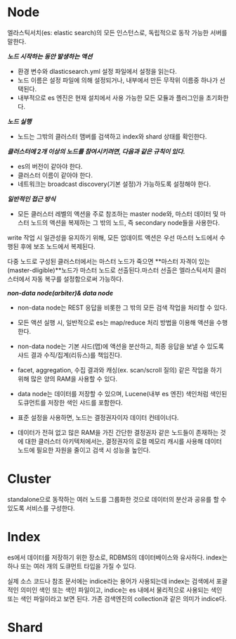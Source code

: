# Node

엘라스틱서치(es: elastic search)의 모든 인스턴스로, 독립적으로 동작 가능한 서버를 말한다.

**_노드 시작하는 동안 발생하는 액션_**
- 환경 변수와 dlasticsearch.yml 설정 파일에서 설정을 읽는다.
- 노드 이름은 설정 파일에 의해 설정되거나, 내부에서 만든 무작위 이름중 하나가 선택된다.
- 내부적으로 es 엔진은 현재 설치에서 사용 가능한 모든 모듈과 플러그인을 초기화한다.

**_노드 실행_**
- 노드는 그밖의 클러스터 맴버를 검색하고 index와 shard 상태를 확인한다.

**_클러스터에 2개 이상의 노드를 참여시키려면, 다음과 같은 규칙이 있다._**
- es의 버전이 같아야 한다.
- 클러스터 이름이 같아야 한다.
- 네트워크는 broadcast discovery(기본 설정)가 가능하도록 설정해야 한다.

**_일반적인 접근 방식_**
- 모든 클러스터 레벨의 액션을 주로 참조하는 master node와, 마스터 데이터 및 마스터 노드의 액션을 복제하는 그 밖의 노드, 즉 secondary node들을 사용한다.

write 작업 시 일관성을 유지하기 위해, 모든 업데이트 액션은 우선 마스터 노드에서 수행된 후에 보조 노드에서 복제된다.

다중 노드로 구성된 클러스터에서는 마스터 노드가 죽으면 **마스터 자격이 있는(master-dligible)**노드가 마스터 노드로 선출된다.마스터 선출은 엘라스틱서치 클러스터에서 자동 복구를 설정함으로써 가능하다.

**_non-data node(arbiter)& data node_**
- non-data node는 REST 응답을 비롯한 그 밖의 모든 검색 작업을 처리할 수 있다.
- 모든 액션 실행 시, 일반적으로 es는 map/reduce 처리 방법을 이용해 액션을 수행한다.
- non-data node는 기본 샤드(맵)에 액션을 분산하고, 최종 응답을 보낼 수 있도록 샤드 결과 수직/집계(리듀스)를 책임진다.
- facet, aggregation, 수집 결과와 캐싱(ex. scan/scroll 질의) 같은 작업을 하기 위해 많은 양의 RAM을 사용할 수 있다. 

- data node는 데이터를 저장할 수 있으며, Lucene(내부 es 엔진) 색인처럼 색인된 도큐먼트를 저장한 색인 샤드를 포함한다.
- 표준 설정을 사용하면, 노드는 결정권자이자 데이터 컨테이너다.
- 데이터가 전혀 없고 많은 RAM을 가진 간단한 결정권자 같은 노드들이 존재하는 것에 대한 클러스터 아키텍처에서는, 결정권자의 로컬 메모리 캐시를 사용해 데이터 노드에 필요한 자원을 줄이고 검색 시 성능을 높인다.

# Cluster

standalone으로 동작하는 여러 노드를 그룹화한 것으로 데이터의 분산과 공유를 할 수 있도록 서비스를 구성한다.


# Index

es에서 데이터를 저장하기 위한 장소로, RDBMS의 데이터베이스와 유사하다. index는 하나 또는 여러 개의 도큐먼트 타입을 가질 수 있다.

실제 소스 코드나 참조 문서에는 indice라는 용어가 사용되는데 index는 검색에서 포괄적인 의미인 색인 또는 색인 파일이고, indice는 es 내에서 물리적으로 사용되는 색인 또는 색인 파일이라고 보면 된다. 가존 검색엔진의 collection과 같은 의미가 indice다.

# Shard
